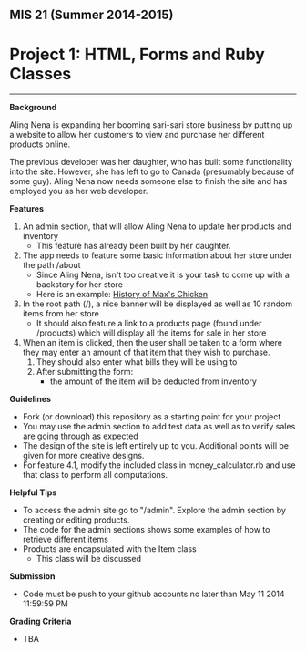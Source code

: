 MIS 21 (Summer 2014-2015)
-------------------------

Project 1: HTML, Forms and Ruby Classes
=============================================
***
**Background**

Aling Nena is expanding her booming sari-sari store business by putting up a website to allow her customers to view and purchase her different products online.

The previous developer was her daughter, who has built some functionality into the site. However, she has left to go to Canada (presumably because of some guy). Aling Nena now needs someone else to finish the site and has employed you as her web developer.

**Features**
1. An admin section, that will allow Aling Nena to update her products and inventory
    + This feature has already been built by her daughter.
1. The app needs to feature some basic information about her store under the path /about
    + Since Aling Nena, isn't too creative it is your task to come up with a backstory for her store
    + Here is an example: [History of Max's Chicken](http://www.maxschicken.com/index.php?/about_us)
1. In the root path (/), a nice banner will be displayed as well as 10 random items from her store
    + It should also feature a link to a products page (found under /products) which will display all the items for sale in her store
1. When an item is clicked, then the user shall be taken to a form where they may enter an amount of that item that they wish to purchase.
    1. They should also enter what bills they will be using to
    1. After submitting the form:
        + the amount of the item will be deducted from inventory

**Guidelines**
+ Fork (or download) this repository as a starting point for your project
+ You may use the admin section to add test data as well as to verify sales are going through as expected
+ The design of the site is left entirely up to you. Additional points will be given for more creative designs.
+ For feature 4.1, modify the included class in money_calculator.rb and use that class to perform all computations.

**Helpful Tips**
+ To access the admin site go to "/admin". Explore the admin section by creating or editing products.
+ The code for the admin sections shows some examples of how to retrieve different items
+ Products are encapsulated with the Item class
    + This class will be discussed

**Submission**
+ Code must be push to your github accounts no later than May 11 2014 11:59:59 PM

**Grading Criteria**
+ TBA